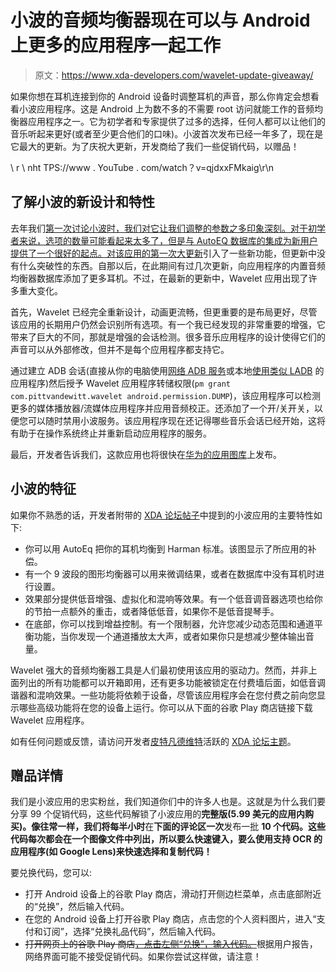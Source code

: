 # 小波的音频均衡器现在可以与 Android 上更多的应用程序一起工作

> 原文：<https://www.xda-developers.com/wavelet-update-giveaway/>

如果你想在耳机连接到你的 Android 设备时调整耳机的声音，那么你肯定会想看看小波应用程序。这是 Android 上为数不多的不需要 root 访问就能工作的音频均衡器应用程序之一。它为初学者和专家提供了过多的选择，任何人都可以让他们的音乐听起来更好(或者至少更合他们的口味)。小波首次发布已经一年多了，现在是它最大的更新。为了庆祝大更新，开发商给了我们一些促销代码，以赠品！

\ r \ nht TPS://www . YouTube . com/watch？v=qjdxxFMkaig\r\n

## 了解小波的新设计和特性

去年我们[第一次讨论小波时，我们对它让我们调整的参数之多印象深刻。对于初学者来说，选项的数量可能看起来太多了，但是与 AutoEQ 数据库的集成为新用户提供了一个很好的起点。](https://www.xda-developers.com/make-your-headphones-sound-better-automatic-eq-wavelet/)[对该应用的第一次大更新](https://www.xda-developers.com/wavelet-latest-update-more-features-headphones-sound-better/)引入了一些新功能，但更新中没有什么突破性的东西。自那以后，在此期间有过几次更新，向应用程序的内置音频均衡器数据库添加了更多耳机。不过，在最新的更新中，Wavelet 应用出现了许多重大变化。

首先，Wavelet 已经完全重新设计，动画更流畅，但更重要的是布局更好，尽管该应用的长期用户仍然会识别所有选项。有一个我已经发现的非常重要的增强，它带来了巨大的不同，那就是增强的会话检测。很多音乐应用程序的设计使得它们的声音可以从外部修改，但并不是每个应用程序都支持它。

通过建立 ADB 会话(直接从你的电脑使用[网络 ADB 服务](https://www.xda-developers.com/webadb-run-adb-from-web-browser/)或本地[使用类似 LADB](https://www.xda-developers.com/debloat-your-phone-run-adb-shell-commands-no-root-no-pc/) 的应用程序)然后授予 Wavelet 应用程序转储权限(`pm grant com.pittvandewitt.wavelet android.permission.DUMP`)，该应用程序可以检测更多的媒体播放器/流媒体应用程序并应用音频校正。还添加了一个开/关开关，以便您可以随时禁用小波服务。该应用程序现在还记得哪些音乐会话已经开始，这将有助于在操作系统终止并重新启动应用程序的服务。

最后，开发者告诉我们，这款应用也将很快在[华为的应用图库](https://www.xda-developers.com/appgallery-huawei-alternative-google-play-store-android/)上发布。

## 小波的特征

如果你不熟悉的话，开发者附带的 [XDA 论坛帖子](https://forum.xda-developers.com/android/apps-games/app-wavelet-headphone-specific-t4097957)中提到的小波应用的主要特性如下:

*   你可以用 AutoEq 把你的耳机均衡到 Harman 标准。该图显示了所应用的补偿。
*   有一个 9 波段的图形均衡器可以用来微调结果，或者在数据库中没有耳机时进行设置。
*   效果部分提供低音增强、虚拟化和混响等效果。有一个低音调音器选项也给你的节拍一点额外的重击，或者降低低音，如果你不是低音提琴手。
*   在底部，你可以找到增益控制。有一个限制器，允许您减少动态范围和通道平衡功能，当你发现一个通道播放太大声，或者如果你只是想减少整体输出音量。

Wavelet 强大的音频均衡器工具是人们最初使用该应用的驱动力。然而，并非上面列出的所有功能都可以开箱即用，还有更多功能被锁定在付费墙后面，如低音调谐器和混响效果。一些功能将依赖于设备，尽管该应用程序会在您付费之前向您显示哪些高级功能将在您的设备上运行。你可以从下面的谷歌 Play 商店链接下载 Wavelet 应用程序。

如有任何问题或反馈，请访问开发者[皮特凡德维特](https://forum.xda-developers.com/m/pittvandewitt.4539728/)活跃的 [XDA 论坛主题](https://forum.xda-developers.com/t/app-9-0-wavelet-headphone-specific-equalization.4097957/)。

## 赠品详情

我们是小波应用的忠实粉丝，我们知道你们中的许多人也是。这就是为什么我们要分享 99 个促销代码，这些代码解锁了小波应用的**完整版(5.99 美元的应用内购买)。像往常一样，我们将每半小时**在**下面的评论区一次**发布一批 **10 个代码。这些代码每次都会在一个图像文件中列出，所以要么快速键入，要么使用支持 OCR 的应用程序(如 Google Lens)来快速选择和复制代码！**

要兑换代码，您可以:

*   打开 Android 设备上的谷歌 Play 商店，滑动打开侧边栏菜单，点击底部附近的“兑换”，然后输入代码。
*   在您的 Android 设备上打开谷歌 Play 商店，点击您的个人资料图片，进入“支付和订阅”，选择“兑换礼品代码”，然后输入代码。
*   ~~打开网页上的谷歌 Play 商店[，点击左侧“兑换”，输入代码。](https://play.google.com/store)~~根据用户报告，网络界面可能不接受促销代码。如果你尝试这样做，请注意！